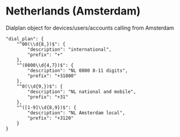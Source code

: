 # Netherlands (Amsterdam)

Dialplan object for devices/users/accounts calling from Amsterdam

    "dial_plan": {
	    "^00(\\d{8,})$": {
		    "description": "international",
			"prefix": "+"
        },
        "^(0800\\d{4,7})$": {
		    "description": "NL 0800 8-11 digits",
			"prefix": "+31800"
		},
		"^0(\\d{9,})$": {
		    "description": "NL national and mobile",
			"prefix": "+31"
		},
		"^([1-9]\\d{8,9})$": {
		    "description": "NL Amsterdam local",
			"prefix": "+3120"
		}
    }
